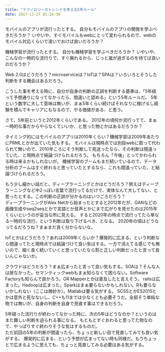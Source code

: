 ```yaml
---
title: "テクノロジーのトレンドを考える5年ルール"
date: 2017-11-27 01:24:38
---
```


モバイルのアプリが流行ったとする。
自分もモバイルのアプリの開発を学ぶべきだろうか？
いやいや、すぐモバイルもwebにとって変わられるので、webのモバイル対応くらいで凌いでおけば良いだろうか？

機械学習が流行ったとする。
自分も機械学習を学ぶべきだろうか？
いやいや、こんなの一時的な流行りで、すぐ廃れるから、じっと嵐が過ぎるのを待てば良いのだろうか？

Web 2.0はどうだろう？microserviceは？IoTは？SPAは？いろいろとそうした判断をする機会はあるだろう。

こうした事を考える時に、自分が自身の判断の正誤を判断する基準は、「5年経って予想通りになってなかったら、間違いと認める」という5年ルールだ。
5年という数字に大して意味は無いが、まぁ5年くらい続けばそれなりに稼げるし経験を積んでキャリアにもなるので、やる価値がある、と思う。

さて、5年前というと2012年くらいである。
2012年の頃何か流行ってて、まぁ一時的な事だからやらなくていいか、と思った物とかはあるだろうか？

タイミング的にはモバイルのアプリは2010年くらい？機械学習は2009年あたりにPRMLとかが出ていた気もする。
モバイルは現時点では別段webに取って代わられて無いので、2010年ころにそう判断して見送ったなら、その判断は間違っていた、と現時点で結論づけられるだろう。
もちろん「今後」とってかわられる時は来るかもしれないが。
機械学習のブームもまだ続いているので、データ分析のブームはすぐ終わると思っていたとするなら、これも間違っていた、と結論づけられるだろう。

もう少し細かい話だと、ディープラーニングとかはどうだろう？例えばディープラーニングなど中2っぽい言葉で流行ってるだけで、実体なんて大してない、と思ったとする。この判断の正誤が分かるのはいつごろだろう？  
ディープラーニングがAlex Netから始まったとすると2012年だが、GANなどの画像生成やseq2seqとかで言語とか音声とかにまで広がりを見せたのは2015年くらいというのが妥当な所に見える。
すると2020年の時点で流行ってたら単なる一時的な流行、という判断は取り下げるべき、となる。
2020年の頃はどうなってるだろうね？まぁまだ良く分からないな。

IoTとかはどうだろう？あれは2009年くらいか？爆発的に広まる、という判断なら間違ってたと現時点では結論づけて良い気はする。一方で消えてる感じでも無いので、細く長く続いていくと思っていたなら割と正しい判断だったと言って良いんじゃないか。

クラウドはどうだろう？まぁ広まったと言って良い気もする。SOAは？そんな人は居なかった。セマンティックwebもまぁ知らなくて困らない。Software Factoryも知らんで良かろう。OR Mapperとかは普及したと言えそう。
railsは広まった。Hadoopは広まった。Sparkはまぁ要らないかもしれない。Rも要らないかしれない（ここは微妙か）。Matlabは要る気がする。
SCSSとかES2015とかは意外と死なないし、C++も11までは少なくとも必要そうだ。全部そう単純な物では無いが、自身の判断を自身で見直す事はできるだろう。

5年経った流行りが終わってなかった時に、次の5年はどうなのか？というのはまた難しい判断を迫られる事になる。
もともとすぐおわると思ってた物なので、やっぱりすぐ終わりそうな気はするものだ。   
ただ前回の5年の判断が間違ったら、ちょっと新しい目で見直してみても良い気がする。
爆発的に広まる、という予想が広まってない時も同様だ。もうちょっとで広まるように思えても、ちょっと見直してみる必要はある気がする。
